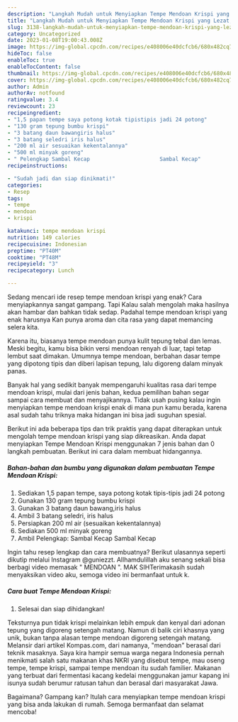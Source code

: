 ```yaml
---
description: "Langkah Mudah untuk Menyiapkan Tempe Mendoan Krispi yang Lezat, Buat Buka Puasa Menggugah Selera"
title: "Langkah Mudah untuk Menyiapkan Tempe Mendoan Krispi yang Lezat, Buat Buka Puasa Menggugah Selera"
slug: 3138-langkah-mudah-untuk-menyiapkan-tempe-mendoan-krispi-yang-lezat-buat-buka-puasa-menggugah-selera
category: Uncategorized
date: 2023-01-08T19:00:43.008Z
image: https://img-global.cpcdn.com/recipes/e408006e40dcfcb6/680x482cq70/tempe-mendoan-krispi-foto-resep-utama.jpg
hideToc: false
enableToc: true
enableTocContent: false
thumbnail: https://img-global.cpcdn.com/recipes/e408006e40dcfcb6/680x482cq70/tempe-mendoan-krispi-foto-resep-utama.jpg
cover: https://img-global.cpcdn.com/recipes/e408006e40dcfcb6/680x482cq70/tempe-mendoan-krispi-foto-resep-utama.jpg
author: Admin
authorAv: notfound
ratingvalue: 3.4
reviewcount: 23
recipeingredient:
- "1,5 papan tempe saya potong kotak tipistipis jadi 24 potong"
- "130 gram tepung bumbu krispi"
- "3 batang daun bawangiris halus"
- "3 batang seledri iris halus"
- "200 ml air sesuaikan kekentalannya"
- "500 ml minyak goreng"
- " Pelengkap Sambal Kecap                      Sambal Kecap"
recipeinstructions:

- "Sudah jadi dan siap dinikmati!"
categories:
- Resep
tags:
- tempe
- mendoan
- krispi

katakunci: tempe mendoan krispi 
nutrition: 149 calories
recipecuisine: Indonesian
preptime: "PT40M"
cooktime: "PT48M"
recipeyield: "3"
recipecategory: Lunch

---
```



Sedang mencari ide resep tempe mendoan krispi yang enak? Cara menyiapkannya sangat gampang. Tapi Kalau salah mengolah maka hasilnya akan hambar dan bahkan tidak sedap. Padahal tempe mendoan krispi yang enak harusnya Kan punya aroma dan cita rasa yang dapat memancing selera kita.


Karena itu, biasanya tempe mendoan punya kulit tepung tebal dan lemas. Meski begitu, kamu bisa bikin versi mendoan renyah di luar, tapi tetap lembut saat dimakan. Umumnya tempe mendoan, berbahan dasar tempe yang dipotong tipis dan diberi lapisan tepung, lalu digoreng dalam minyak panas.

Banyak hal yang sedikit banyak mempengaruhi kualitas rasa dari tempe mendoan krispi, mulai dari jenis bahan, kedua pemilihan bahan segar sampai cara membuat dan menyajikannya. Tidak usah pusing kalau ingin menyiapkan tempe mendoan krispi enak di mana pun kamu berada, karena asal sudah tahu triknya maka hidangan ini bisa jadi suguhan spesial.


Berikut ini ada beberapa tips dan trik praktis yang dapat diterapkan untuk mengolah tempe mendoan krispi yang siap dikreasikan. Anda dapat menyiapkan Tempe Mendoan Krispi menggunakan 7 jenis bahan dan 0 langkah pembuatan. Berikut ini cara dalam membuat hidangannya.

<!--inarticleads1-->

##### Bahan-bahan dan bumbu yang digunakan dalam pembuatan Tempe Mendoan Krispi:

1. Sediakan 1,5 papan tempe, saya potong kotak tipis-tipis jadi 24 potong
1. Gunakan 130 gram tepung bumbu krispi
1. Gunakan 3 batang daun bawang,iris halus
1. Ambil 3 batang seledri, iris halus
1. Persiapkan 200 ml air (sesuaikan kekentalannya)
1. Sediakan 500 ml minyak goreng
1. Ambil  Pelengkap: Sambal Kecap                      Sambal Kecap


Ingin tahu resep lengkap dan cara membuatnya? Berikut ulasannya seperti dikutip melalui Instagram @guniezzt. Allhamdulillah aku senang sekali bisa berbagi video memasak &#34; MENDOAN &#34;. MAK SIHTerimakasih sudah menyaksikan video aku, semoga video ini bermanfaat untuk k. 

<!--inarticleads2-->

##### Cara buat Tempe Mendoan Krispi:


1. Selesai dan siap dihidangkan!

Teksturnya pun tidak krispi melainkan lebih empuk dan kenyal dari adonan tepung yang digoreng setengah matang. Namun di balik ciri khasnya yang unik, bukan tanpa alasan tempe mendoan digoreng setengah matang. Melansir dari artikel Kompas.com, dari namanya, &#34;mendoan&#34; berasal dari teknik masaknya. Saya kira hampir semua warga negara Indonesia pernah menikmati salah satu makanan khas NKRI yang disebut tempe, mau oseng tempe, tempe krispi, sampai tempe mendoan itu sudah familier. Makanan yang terbuat dari fermentasi kacang kedelai menggunakan jamur kapang ini isunya sudah berumur ratusan tahun dan berasal dari masyarakat Jawa. 

Bagaimana? Gampang kan? Itulah cara menyiapkan tempe mendoan krispi yang bisa anda lakukan di rumah. Semoga bermanfaat dan selamat mencoba!
